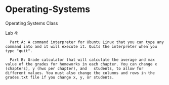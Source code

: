 # Operating-Systems
Operating Systems Class

Lab 4: 
       
      Part A: A command interpreter for Ubuntu Linux that you can type any command into and it will execute it. Quits the interpreter when you type "quit".
      
      Part B: Grade calculator that will calculate the average and max value of the grades for homeworks in each chapter. You can change x (chapters), y (hws per chapter), and   students, to allow for different values. You must also change the columns and rows in the grades.txt file if you change x, y, or students. 
